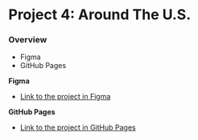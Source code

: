 # Project 4: Around The U.S.

### Overview

- Figma
- GitHub Pages

**Figma**

- [Link to the project in Figma](https://www.figma.com/file/SurN1jaeEQIhuZEDMhmWWf/Sprint-4-Around-The-U.S.-desktop-mobile?node-id=0%3A1)

**GitHub Pages**

- [Link to the project in GitHub Pages](https://or987.github.io/web_project_4/index.html)
